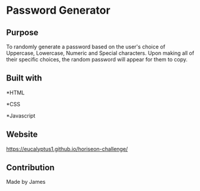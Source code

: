 # Password Generator

## Purpose
To randomly generate a password based on the user's choice of Uppercase, Lowercase, Numeric and Special characters. Upon making all of their specific choices, the random password will appear for them to copy.

## Built with
*HTML

*CSS

*Javascript

## Website
https://eucalyptus1.github.io/horiseon-challenge/

## Contribution
Made by James